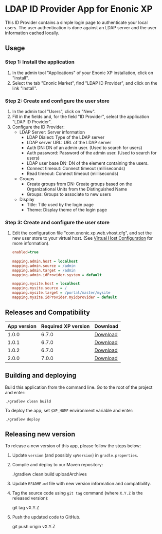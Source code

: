 # LDAP ID Provider App for Enonic XP

This ID Provider contains a simple login page to authenticate your local users.
The user authentication is done against an LDAP server and the user information cached locally.

## Usage

### Step 1: Install the application
1. In the admin tool "Applications" of your Enonic XP installation, click on "Install". 
2. Select the tab "Enonic Market", find "LDAP ID Provider", and click on the link "Install".

### Step 2: Create and configure the user store
1. In the admin tool "Users", click on "New".
2. Fill in the fields and, for the field "ID Provider", select the application "LDAP ID Provider".
3. Configure the ID Provider:
    * LDAP Server: Server information
        * LDAP Dialect: Type of the LDAP server
        * LDAP server URL: URL of the LDAP server
        * Auth DN: DN of an admin user. (Used to search for users)
        * Auth password: Password of the admin user. (Used to search for users)
        * LDAP user base DN: DN of the element containing the users.
        * Connect timeout: Connect timeout (milliseconds)
        * Read timeout: Connect timeout (milliseconds)
    * Groups
        * Create groups from DN: Create groups based on the Organizational Units from the Distinguished Name   
        * Groups: Groups to associate to new users 
    * Display
        * Title: Title used by the login page
        * Theme: Display theme of the login page
            
### Step 3: Create and configure the user store
1. Edit the configuration file "com.enonic.xp.web.vhost.cfg", and set the new user store to your virtual host.
(See [Virtual Host Configuration](http://xp.readthedocs.io/en/stable/operations/configuration.html#configuration-vhost) for more information).

    ```ini
    enabled=true
      
    mapping.admin.host = localhost
    mapping.admin.source = /admin
    mapping.admin.target = /admin
    mapping.admin.idProvider.system = default
    
    mapping.mysite.host = localhost
    mapping.mysite.source = /
    mapping.mysite.target = /portal/master/mysite
    mapping.mysite.idProvider.myidprovider = default
    ```

## Releases and Compatibility

| App version | Required XP version | Download |
| ----------- | ------------------- | -------- |
| 1.0.0 | 6.7.0 | [Download](http://repo.enonic.com/public/com/enonic/app/ldapidprovider/1.0.0/ldapidprovider-1.0.0.jar) |
| 1.0.1 | 6.7.0 | [Download](http://repo.enonic.com/public/com/enonic/app/ldapidprovider/1.0.1/ldapidprovider-1.0.1.jar) |
| 1.0.2 | 6.7.0 | [Download](http://repo.enonic.com/public/com/enonic/app/ldapidprovider/1.0.2/ldapidprovider-1.0.2.jar) |
| 2.0.0 | 7.0.0 | [Download](http://repo.enonic.com/public/com/enonic/app/ldapidprovider/2.0.0/ldapidprovider-2.0.0.jar) |


## Building and deploying

Build this application from the command line. Go to the root of the project and enter:

    ./gradlew clean build

To deploy the app, set `$XP_HOME` environment variable and enter:

    ./gradlew deploy


## Releasing new version

To release a new version of this app, please follow the steps below:

1. Update `version` (and possibly `xpVersion`) in  `gradle.properties`.

2. Compile and deploy to our Maven repository:

    ./gradlew clean build uploadArchives

3. Update `README.md` file with new version information and compatibility.

4. Tag the source code using `git tag` command (where `X.Y.Z` is the released version):

    git tag vX.Y.Z

5. Push the updated code to GitHub.

    git push origin vX.Y.Z